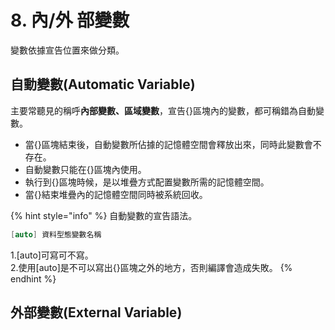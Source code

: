 # 8. 內/外 部變數

變數依據宣告位置來做分類。

## 自動變數\(Automatic Variable\)

主要常聽見的稱呼**內部變數、區域變數**，宣告{}區塊內的變數，都可稱錯為自動變數。

* 當{}區塊結束後，自動變數所佔據的記憶體空間會釋放出來，同時此變數會不存在。
* 自動變數只能在{}區塊內使用。
* 執行到{}區塊時候，是以堆疊方式配置變數所需的記憶體空間。
* 當{}結束堆疊內的記憶體空間同時被系統回收。

{% hint style="info" %}
自動變數的宣告語法。

```c
[auto] 資料型態變數名稱
```

1.\[auto\]可寫可不寫。  
2.使用\[auto\]是不可以寫出{}區塊之外的地方，否則編譯會造成失敗。
{% endhint %}

## 外部變數\(External Variable\)

